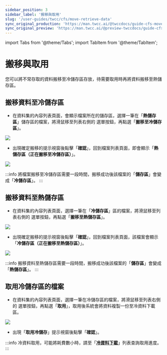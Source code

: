 ```yaml
---
sidebar_position: 3
sidebar_label: '搬移與取用'
slug: '/user-guides/twcc/cfs/move-retrieve-data'
sync_original_production: 'https://man.twcc.ai/@twccdocs/guide-cfs-move-retrieve-data-zh' 
sync_original_preview: 'https://man.twcc.ai/@preview-twccdocs/guide-cfs-move-retrieve-data-zh'
---
```


import Tabs from '@theme/Tabs';
import TabItem from '@theme/TabItem';

# 搬移與取用


您可以將不常存取的資料搬移至冷儲存區存放，待需要取用時再將資料搬移至熱儲存區。

## 搬移資料至冷儲存區

* 在資料集的內容列表頁面，會顯示檔案所在的儲存區，選擇一筆在「**熱儲存區**」儲存區的檔案，將滑鼠移至列表右側的 <i class="fa fa-ellipsis-v fa-20" aria-hidden="true"></i>  選單按鈕，再點選「**搬移至冷儲存區**」。

![](https://cos.twcc.ai/SYS-MANUAL/uploads/upload_01247d535a5db90f5a2f1ce38f825c86.png)


* 出現確定搬移的提示視窗後點擊「**確認**」，回到檔案列表頁面，即會顯示「**熱儲存區（正在搬移至冷儲存區）**」。

![](https://cos.twcc.ai/SYS-MANUAL/uploads/upload_47e8a7d4ad230c86d54cc33b9588e5bc.png)

    
:::info
將檔案搬移至冷儲存區需要一段時間，搬移成功後該檔案的「**儲存區**」會變成「**冷儲存區**」。
:::
   
## 搬移資料至熱儲存區
* 在資料集的內容列表頁面，選擇一筆在「**冷儲存區**」區的檔案，將滑鼠移至列表右側的 <i class="fa fa-ellipsis-v fa-20" aria-hidden="true"></i> 選單按鈕，再點選「**搬移至熱儲存區**」。
  
![](https://cos.twcc.ai/SYS-MANUAL/uploads/upload_38e64275ea848fa39141c3b4ae1f08cd.png)
        
* 出現確定搬移的提示視窗後點擊「**確認**」，回到檔案列表頁面，該檔案會顯示「**冷儲存區（正在搬移至熱儲存區）**」。

![](https://cos.twcc.ai/SYS-MANUAL/uploads/upload_94050d513434d3a49da8ad2aec247c35.png)


:::info
搬移資料至熱儲存區需要一段時間，搬移成功後該檔案的「**儲存區**」會變成「**熱儲存區**」。
:::
    
## 取用冷儲存區的檔案

* 在資料集的內容列表頁面，選擇一筆在冷儲存區的檔案，將滑鼠移至列表右側的 <i class="fa fa-ellipsis-v fa-20" aria-hidden="true"></i> 選單按鈕，再點選「**取用**」，取用後系統會將資料複製一份至冷資料下載區。
    
![](https://cos.twcc.ai/SYS-MANUAL/uploads/upload_0463dea00cad6e5e3fa586263df52dbb.png)
    
* 出現「**取用冷儲存**」提示視窗後點擊「**確認**」。
    
:::info
冷資料取用，可能將耗費數小時，請至「**[冷資料下載](../cfs/download-cold-data)**」列表查詢取用進度。
:::